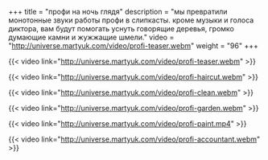 +++
title = "профи на ночь глядя"
description = "мы превратили монотонные звуки работы профи в слипкасты. кроме музыки и голоса диктора, вам будут помогать уснуть говорящие деревья, громко думающие камни и жужжащие шмели."
video = "http://universe.martyuk.com/video/profi-teaser.webm"
weight = "96"
+++

{{< video link="http://universe.martyuk.com/video/profi-teaser.webm" >}}

{{< video link="http://universe.martyuk.com/video/profi-haircut.webm" >}}

{{< video link="http://universe.martyuk.com/video/profi-clean.webm" >}}

{{< video link="http://universe.martyuk.com/video/profi-garden.webm" >}}

{{< video link="http://universe.martyuk.com/video/profi-paint.mp4" >}}

{{< video link="http://universe.martyuk.com/video/profi-accountant.webm" >}}